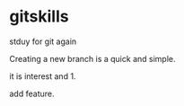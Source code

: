 # gitskills
stduy for git again

Creating a new branch is a quick and simple.

it is interest and 1.

add feature.

